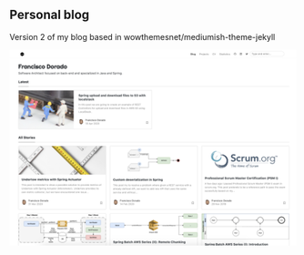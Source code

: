 ## Personal blog

Version 2 of my blog based in wowthemesnet/mediumish-theme-jekyll

![Main](./assets/images/blog-v2.png "Main")
